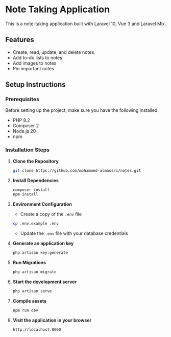 # Note Taking Application

This is a note-taking application built with Laravel 10, Vue 3 and Laravel Mix.

## Features

-   Create, read, update, and delete notes.
-   Add to-do lists to notes
-   Add images to notes
-   Pin important notes

## Setup Instructions

### Prerequisites

Before setting up the project, make sure you have the following installed:

-   PHP 8.2
-   Composer 2
-   Node.js 20
-   npm

### Installation Steps

1. **Clone the Repository**

    ```bash
    git clone https://github.com/mohammed-almassri/notes.git
    ```

2. **Install Dependencies**

    ```bash
    composer install
    npm install
    ```

3. **Environment Configuration**

    - Create a copy of the `.env` file

    ```bash
    cp .env.example .env
    ```

    - Update the `.env` file with your database credentials

4. **Generate an application key**

    ```bash
    php artisan key:generate
    ```

5. **Run Migrations**

    ```bash
    php artisan migrate
    ```

6. **Start the development server**

    ```bash
    php artisan serve
    ```

7. **Compile assets**

    ```bash
    npm run dev
    ```

8. **Visit the application in your browser**

    ```bash
    http://localhost:8000
    ```
